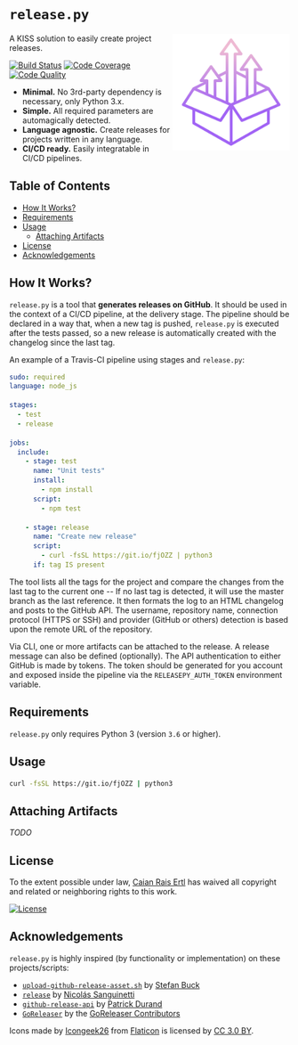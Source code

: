# `release.py`

<img src="docs/logo.svg" height="210px" align="right"/>

A KISS solution to easily create project releases.

[![Build Status][travis-shield]][travis-url] [![Code Coverage][codecov-shield]][codecov-url] [![Code Quality][lgtm-shield]][lgtm-url]

- __Minimal.__ No 3rd-party dependency is necessary, only Python 3.x.
- __Simple.__ All required parameters are automagically detected.
- __Language agnostic.__ Create releases for projects written in any language.
- __CI/CD ready.__ Easily integratable in CI/CD pipelines.

[travis-shield]: https://img.shields.io/travis/caian-org/release.py.svg?style=for-the-badge
[travis-url]: https://travis-ci.org/caian-org/release.py

[codecov-shield]: https://img.shields.io/codecov/c/github/caian-org/release.py.svg?style=for-the-badge
[codecov-url]: https://codecov.io/gh/caian-org/release.py

[lgtm-shield]: https://img.shields.io/lgtm/grade/python/g/caian-org/release.py.svg?style=for-the-badge
[lgtm-url]: https://lgtm.com/projects/g/caian-org/release.py/context:python


## Table of Contents

- [How It Works?](#how-it-works)
- [Requirements](#requirements)
- [Usage](#usage)
    - [Attaching Artifacts](#attaching-artifacts)
- [License](#license)
- [Acknowledgements](#acknowledgements)


## How It Works?

`release.py` is a tool that __generates releases on GitHub__. It
should be used in the context of a CI/CD pipeline, at the delivery stage. The
pipeline should be declared in a way that, when a new tag is pushed,
`release.py` is executed after the tests passed, so a new release is
automatically created with the changelog since the last tag.

An example of a Travis-CI pipeline using stages and `release.py`:

```yml
sudo: required
language: node_js

stages:
  - test
  - release

jobs:
  include:
    - stage: test
      name: "Unit tests"
      install:
        - npm install
      script:
        - npm test

    - stage: release
      name: "Create new release"
      script:
        - curl -fsSL https://git.io/fjOZZ | python3
      if: tag IS present
```

The tool lists all the tags for the project and compare the changes from the
last tag to the current one -- If no last tag is detected, it will use the
master branch as the last reference. It then formats the log to an HTML
changelog and posts to the GitHub API. The username, repository name,
connection protocol (HTTPS or SSH) and provider (GitHub or others) detection is
based upon the remote URL of the repository.

Via CLI, one or more artifacts can be attached to the release. A release
message can also be defined (optionally). The API authentication to either
GitHub is made by tokens. The token should be generated for you account and
exposed inside the pipeline via the `RELEASEPY_AUTH_TOKEN` environment
variable.


## Requirements

`release.py` only requires Python 3 (version `3.6` or higher).


## Usage

```sh
curl -fsSL https://git.io/fjOZZ | python3
```


## Attaching Artifacts

*TODO*


## License

To the extent possible under law, [Caian Rais Ertl][me] has waived all
copyright and related or neighboring rights to this work.

[![License][cc-shield]][cc-url]

[me]: https://github.com/caiertl
[cc-shield]: https://forthebadge.com/images/badges/cc-0.svg
[cc-url]: http://creativecommons.org/publicdomain/zero/1.0


## Acknowledgements

`release.py` is highly inspired (by functionality or implementation) on these
projects/scripts:

- [`upload-github-release-asset.sh`][ugra] by [Stefan Buck][stefan]
- [`release`][release] by [Nicolás Sanguinetti][nicolas]
- [`github-release-api`][gra] by [Patrick Durand][patrick]
- [`GoReleaser`][goreleaser] by the [GoReleaser Contributors][contrib]

Icons made by [Icongeek26][icongeek26] from [Flaticon][flaticon] is
licensed by [CC 3.0 BY][cc3].

[ugra]: https://gist.github.com/stefanbuck/ce788fee19ab6eb0b4447a85fc99f447
[release]: https://gist.github.com/foca/38d82e93e32610f5241709f8d5720156
[gra]: https://github.com/pgdurand/github-release-api
[goreleaser]: https://github.com/goreleaser/goreleaser

[stefan]: https://github.com/stefanbuck
[nicolas]: https://github.com/foca
[patrick]: https://github.com/pgdurand
[contrib]: https://github.com/goreleaser/goreleaser/graphs/contributors

[icongeek26]: https://www.flaticon.com/authors/icongeek26
[flaticon]: https://www.flaticon.com
[cc3]: http://creativecommons.org/licenses/by/3.0
